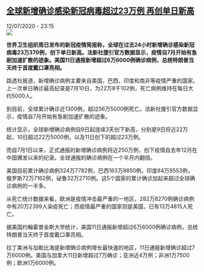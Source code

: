 <!--1594590986000-->
[全球新增确诊感染新冠病毒超过23万例 再创单日新高](http://www.rfi.fr//cn/%E4%B8%AD%E5%9B%BD/20200712-%E5%85%A8%E7%90%83%E6%96%B0%E5%A2%9E%E7%A1%AE%E8%AF%8A%E6%84%9F%E6%9F%93%E6%96%B0%E5%86%A0%E7%97%85%E6%AF%92%E8%B6%85%E8%BF%8723%E4%B8%87%E4%BE%8B-%E5%86%8D%E5%88%9B%E5%8D%95%E6%97%A5%E6%96%B0%E9%AB%98)
------

<div>12/07/2020 - 23:15</div><img src="https://s.rfi.fr/media/display/d03d41a8-c484-11ea-91ba-005056a98db9/w:310/p:16x9/2020-07-11T222917Z_1933919117_RC29RH9A19AN_RTRMADP_3_HEALTH-CORONAVIRUS-USA-MASK.JPG"><p><strong>世界卫生组织周日发布的新冠疫情简报称，全球在过去24小时新增确诊感染新冠病毒23万370例，创下单日新高。法新社援引官方数据显示，疫情自7月开始有急剧加速扩散的迹象。美国11日通报新增超过6万6000例确诊病例，总统特朗普当天终于首度戴口罩亮相。</strong></p><div class="t-content__body u-clearfix"><div class="m-interstitial"></div><p>路透社报道，新增确诊病例主要来自美国，巴西，印度和南非等疫情严重的国家。上一次单日确诊最高纪录是7月10日，为22万8千102例，死亡病例维持在每日大约5000人。</p><p>到目前，全球累计确诊近1300例，超过56万5000例死亡。法新社援引官方数据显示，疫情自7月开始有急剧加速扩散的迹象。</p><p>统计显示，全球新增确诊病例自9日起连续3天创下新高，分别是9日将近22万起，10日超过22万5000例，以及11日创下的超过23万例。</p><p>而自7月1日以来，正式通报的新增确诊病例将近250万例，创下疫情自去年12月在中国爆发以来的纪录。全球通报的确诊病例在一个半月内翻倍。</p><p>美国目前累计确诊病例324万7782例，巴西183万9850例，印度84万9553例，俄罗斯72万7162例，祕鲁32万2710例。这5个国家的累计确诊加起来超过全球确诊病例的一半多。</p><p>从死亡统计数据来看，欧洲是疫情冲击最严重的一地区，282万8270例确诊病例中有20万2399人染疫死亡；而疫情最严重的国家则是美国，已有13万4815人死亡。</p><p>据美国约翰霍普金斯大学统计，美国11日通报新增超过6万6000例确诊病例，总统特朗普当天终于首度戴口罩亮相。</p><p>拉丁美洲与加勒比海是新增确诊病例增长最快速的地区，11日通报新增确诊超过7万6000例。美国与加拿大11日新增超过7万确诊；亚洲近4万例；非洲1万7500例；欧洲1万6000例。</p><div class="o-self-promo o-self-promo--nl o-self-promo--hidden" data-selfpromo-newsletter></div><div class="o-self-promo o-self-promo--app o-self-promo--hidden" data-selfpromo-app></div></div>
